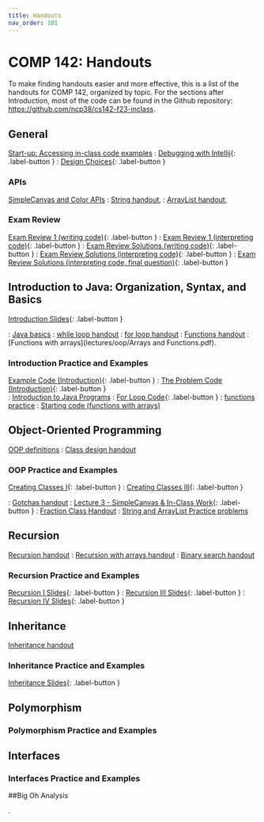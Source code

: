 ```yaml
---
title: Handouts
nav_order: 101
---
```


# COMP 142: Handouts

To make finding handouts easier and more effective, this is a list of the handouts for COMP 142, organized by topic.  For the 
sections after Introduction, most of the code can be found in the Github repository: https://github.com/ncp38/cs142-f23-inclass.

## General
[Start-up: Accessing in-class code examples](lectures/oop/VCSSetup.pdf)
:  [Debugging with Intellij](https://rhodes.instructuremedia.com/embed/75f01cbf-69f9-4c77-aeb7-96e19c0b19fa){: .label-button } 
:  [Design Choices](https://rhodes.instructuremedia.com/embed/c1553cb0-476d-45c3-b56c-277d4420e8da){: .label-button } 

### APIs
 [SimpleCanvas and Color APIs](lectures/oop/simplecanvas-and-color.pdf)
:  [String handout](lectures/arraylists-str/strings-handout.pdf),
:  [ArrayList handout](lectures/arraylists-str/arraylists-handout.pdf),

### Exam Review
 [Exam Review 1 (writing code)](lectures/examPrep/midterm1-prac-inclass.pdf){: .label-button } 
: [Exam Review 1 (interpreting code)](lectures/examPrep/midterm1-prac-additional.pdf){: .label-button } 
: [Exam Review Solutions (writing code)](lectures/examPrep/midterm1-prep-inclass-sol.pdf){: .label-button } 
: [Exam Review Solutions (interpreting code)](lectures/examPrep/midterm1-prep-addl-sol12.pdf){: .label-button } 
: [Exam Review Solutions (interpreting code, final question)](lectures/examPrep/midterm1-prep-addl-sol3.pdf){: .label-button } 

## Introduction to Java: Organization, Syntax, and Basics

 [Introduction Slides](lectures/intro/CS142Intro1Slides.pdf){: .label-button } 

:  [Java basics](lectures/intro/java-basics.pdf)
:  [while loop handout](lectures/intro/while-loops-handout.pdf)
:  [for loop handout](lectures/intro/for-loops-handout.pdf)
:  [Functions handout](lectures/intro/functions-handout.pdf)
:  [Functions with arrays](lectures/oop/Arrays and Functions.pdf).  

### Introduction Practice and Examples

  [Example Code (Introduction)](lectures/intro/introductionToJava.java){: .label-button } 
: [The Problem Code (Introduction)](lectures/intro/problemCode.java){: .label-button }   
: [Introduction to Java Programs](lectures/intro/scheduleLab1.pdf)
: [For Loop Code](lectures/intro/forLoop.java){: .label-button }
: [functions practice](lectures/intro/functions-practice.pdf)
: [Starting code (functions with arrays)](lectures/oop/classPracticeBlank.java)


## Object-Oriented Programming

  [OOP definitions](lectures/oop/oop-defs.pdf)
:  [Class design handout](lectures/oop/oop-creating-classes-handout.pdf)

### OOP Practice and Examples

 [Creating Classes I](lectures/oop/oop-creating-classes-slides1.pdf){: .label-button } 
: [Creating Classes III](lectures/oop/creating-classes-day2-slides.pdf){: .label-button } 

:  [Gotchas handout](lectures/oop/oop-gotchas-handout.pdf)
:  [Lecture 3 - SimpleCanvas & In-Class Work](https://rhodes.instructuremedia.com/embed/b5ee1d41-8556-4609-93ed-cade4dc2aea8){: .label-button }
:  [Fraction Class Handout](lectures/oop/fraction-class-handout.pdf)
:  [String and ArrayList Practice problems](lectures/arraylists-str/practice.pdf)

## Recursion

  [Recursion handout](lectures/recursion/recursion-handout.pdf)
:  [Recursion with arrays handout](lectures/recursion/recursion-with-arrays.pdf)
:  [Binary search handout](lectures/recursion/binsearch-handout.pdf)

### Recursion Practice and Examples

  [Recursion I Slides](lectures/recursion/recursion-1-slides.pdf){: .label-button } 
: [Recursion III Slides](lectures/recursion/day3-recursion-with-arrays-slides.pdf){: .label-button } 
: [Recursion IV Slides](lectures/recursion/day4-binsearch-slides.pdf){: .label-button } 

## Inheritance

  [Inheritance handout](lectures/inheritance/Inheritance-handout.pdf) 

### Inheritance Practice and Examples

 [Inheritance Slides](lectures/inheritance/day1-inherit-slides.pdf){: .label-button } 

## Polymorphism

### Polymorphism Practice and Examples

## Interfaces

### Interfaces Practice and Examples

##Big Oh Analysis

.